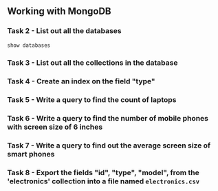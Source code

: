 ## Working with MongoDB

### Task 2 - List out all the databases
```bash 
show databases
```

### Task 3 - List out all the collections in the database

### Task 4 - Create an index on the field "type"

### Task 5 - Write a query to find the count of laptops

### Task 6 - Write a query to find the number of mobile phones with screen size of 6 inches

### Task 7 - Write a query to find out the average screen size of smart phones

### Task 8 - Export the fields "id", "type", "model", from the 'electronics' collection into a file named `electronics.csv`

